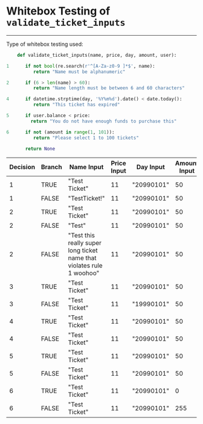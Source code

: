 # Whitebox Testing of `validate_ticket_inputs`
---

Type of whitebox testing used: 

```python
    def validate_ticket_inputs(name, price, day, amount, user):

1      if not bool(re.search(r'^[A-Za-z0-9 ]*$', name):
          return "Name must be alphanumeric"

2      if (6 > len(name) > 60):
          return "Name length must be between 6 and 60 characters"

4      if datetime.strptime(day, '%Y%m%d').date() < date.today():
          return "This ticket has expired"

5      if user.balance < price:
         return "You do not have enough funds to purchase this"

6      if not (amount in range(1, 101)):
          return "Please select 1 to 100 tickets"

       return None
```

|Decision|Branch|Name Input|Price Input|Day Input|Amount Input|User.balance Input|Test Number|
|---|---|---|---|---|---|---|---|
|1|TRUE|"Test Ticket"|11|"20990101"|50|5000|1|
|1|FALSE|"TestTicket!"|11|"20990101"|50|5000|2|
|2|TRUE|"Test Ticket"|11|"20990101"|50|5000|1|
|2|FALSE|"Test"|11|"20990101"|50|5000|3|
|2|FALSE|"Test this really super long ticket name that violates rule 1 woohoo"|11|"20990101"|50|5000|3|
|3|TRUE|"Test Ticket"|11|"20990101"|50|5000|1|
|3|FALSE|"Test Ticket"|11|"19990101"|50|5000|5|
|4|TRUE|"Test Ticket"|11|"20990101"|50|5000|1|
|4|FALSE|"Test Ticket"|11|"20990101"|50|5000|6|
|5|TRUE|"Test Ticket"|11|"20990101"|50|5000|1|
|5|FALSE|"Test Ticket"|11|"20990101"|50|999|7|
|6|TRUE|"Test Ticket"|11|"20990101"|0|5000|1|
|6|FALSE|"Test Ticket"|11|"20990101"|255|5000|8|
